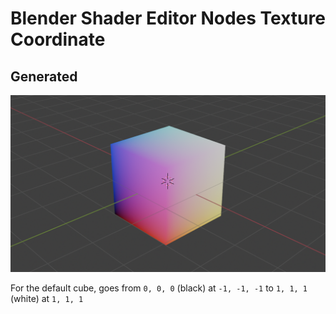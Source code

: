# Blender Shader Editor Nodes Texture Coordinate

## Generated

![Texture Coordinate](assets/blender-shader-editor-nodes-texture-coordinate.png)

For the default cube, goes from `0, 0, 0` (black) at `-1, -1, -1` to `1, 1, 1` (white) at `1, 1, 1`